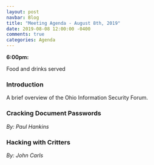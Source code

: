 ```yaml
---
layout: post
navbar: Blog
title: "Meeting Agenda - August 8th, 2019"
date: 2019-08-08 12:00:00 -0400
comments: true
categories: Agenda
---
```


**6:00pm:**

Food and drinks served

### Introduction

A brief overview of the Ohio Information Security Forum.

### **Cracking Document Passwords**
_By: Paul Hankins_

### **Hacking with Critters**
_By: John Carls_


